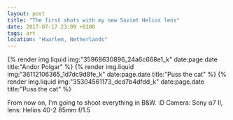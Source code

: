 ```yaml
---
layout: post
title: "The first shots with my new Soviet Helios lens"
date: 2017-07-17 23:09 +0100
tags: art
location: "Haarlem, Netherlands"
---
```


{% render img.liquid img:"35968630896_24a6c668e1_k" date:page.date title:"Andor Polgar" %}
{% render img.liquid img:"36112106365_1d7dc9d8fe_k" date:page.date title:"Puss the cat" %}
{% render img.liquid img:"35304561173_dcd7b4dfdd_k" date:page.date title:"Puss the cat" %}

From now on, I'm going to shoot everything in B&W. :D Camera: Sony α7 II, lens: Helios 40-2 85mm f/1.5
